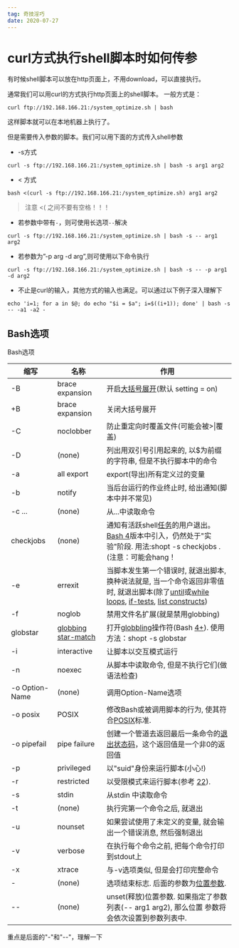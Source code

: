 ```yaml
---
tag: 奇技淫巧
date: 2020-07-27
---
```


# curl方式执行shell脚本时如何传参

有时候shell脚本可以放在http页面上，不用download，可以直接执行。

通常我们可以用curl的方式执行http页面上的shell脚本。 一般方式是：

```
curl ftp://192.168.166.21:/system_optimize.sh | bash
```

这样脚本就可以在本地机器上执行了。

但是需要传入参数的脚本。我们可以用下面的方式传入shell参数

- -s方式

```
curl -s ftp://192.168.166.21:/system_optimize.sh | bash -s arg1 arg2
```

- < 方式

```
bash <(curl -s ftp://192.168.166.21:/system_optimize.sh) arg1 arg2
```

> 注意 <( 之间不要有空格！！！

- 若参数中带有`-`，则可使用长选项`--`解决

```
curl -s ftp://192.168.166.21:/system_optimize.sh | bash -s -- arg1 arg2
```

- 若参数为”-p arg -d arg”,则可使用以下命令执行

```
curl -s ftp://192.168.166.21:/system_optimize.sh | bash -s -- -p arg1 -d arg2
```

- 不止是curl的输入，其他方式的输入也满足。可以通过以下例子深入理解下

```
echo 'i=1; for a in $@; do echo "$i = $a"; i=$((i+1)); done' | bash -s -- -a1 -a2 -
```

##  Bash选项

Bash选项

| 缩写           | 名称                                                         | 作用                                                         |
| -------------- | ------------------------------------------------------------ | ------------------------------------------------------------ |
| -B             | brace expansion                                              | 开启[大括号展开]()(默认 setting = on)                        |
| +B             | brace expansion                                              | 关闭大括号展开                                               |
| -C             | noclobber                                                    | 防止重定向时覆盖文件(可能会被>\|覆盖)                        |
| -D             | (none)                                                       | 列出用双引号引用起来的, 以$为前缀的字符串, 但是不执行脚本中的命令 |
| -a             | all export                                                   | export(导出)所有定义过的变量                                 |
| -b             | notify                                                       | 当后台运行的作业终止时, 给出通知(脚本中并不常见)             |
| -c ...         | (none)                                                       | 从...中读取命令                                              |
| checkjobs      | (none)                                                       | 通知有活跃shell[任务](http://tldp.org/LDP/abs/html/x9644.html#JOBSREF)的用户退出。[Bash 4](http://tldp.org/LDP/abs/html/bashver4.html#BASH4REF)版本中引入，仍然处于"实验"阶段. 用法:shopt -s checkjobs .(注意：可能会hang！ |
| -e             | errexit                                                      | 当脚本发生第一个错误时, 就退出脚本, 换种说法就是, 当一个命令返回非零值时, 就退出脚本(除了[until](http://tldp.org/LDP/abs/html/loops1.html#UNTILLOOPREF)或[while loops](http://tldp.org/LDP/abs/html/loops1.html#WHILELOOPREF), [if-tests](http://tldp.org/LDP/abs/html/testconstructs.html#TESTCONSTRUCTS1), [list constructs](http://tldp.org/LDP/abs/html/list-cons.html#LCONS1)) |
| -f             | noglob                                                       | 禁用文件名扩展(就是禁用globbing)                             |
| globstar       | [globbing star-match](http://tldp.org/LDP/abs/html/bashver4.html#GLOBSTARREF) | 打开[globbling](http://tldp.org/LDP/abs/html/globbingref.html)操作符(Bash [4+](http://tldp.org/LDP/abs/html/bashver4.html#BASH4REF)). 使用方法：shopt -s globstar |
| -i             | interactive                                                  | 让脚本以交互模式运行                                         |
| -n             | noexec                                                       | 从脚本中读取命令, 但是不执行它们(做语法检查)                 |
| -o Option-Name | (none)                                                       | 调用Option-Name选项                                          |
| -o posix       | POSIX                                                        | 修改Bash或被调用脚本的行为, 使其符合[POSIX](http://tldp.org/LDP/abs/html/sha-bang.html#POSIX2REF)标准. |
| -o pipefail    | pipe failure                                                 | 创建一个管道去返回最后一条命令的[退出状态码](http://tldp.org/LDP/abs/html/exit-status.html#EXITSTATUSREF)，这个返回值是一个非0的返回值 |
| -p             | privileged                                                   | 以"suid"身份来运行脚本(小心!)                                |
| -r             | restricted                                                   | 以受限模式来运行脚本(参考 [22](http://tldp.org/LDP/abs/html/restricted-sh.html)). |
| -s             | stdin                                                        | 从stdin 中读取命令                                           |
| -t             | (none)                                                       | 执行完第一个命令之后, 就退出                                 |
| -u             | nounset                                                      | 如果尝试使用了未定义的变量, 就会输出一个错误消息, 然后强制退出 |
| -v             | verbose                                                      | 在执行每个命令之前, 把每个命令打印到stdout上                 |
| -x             | xtrace                                                       | 与-v选项类似, 但是会打印完整命令                             |
| -              | (none)                                                       | 选项结束标志. 后面的参数为[位置参数](http://tldp.org/LDP/abs/html/internalvariables.html#POSPARAMREF). |
| --             | (none)                                                       | unset(释放)位置参数. 如果指定了参数列表(-- arg1 arg2), 那么位置 参数将会依次设置到参数列表中. |

重点是后面的"-"和"--"，理解一下
